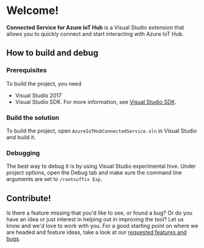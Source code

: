 # Welcome!

**Connected Service for Azure IoT Hub** is a Visual Studio extension that allows you to quickly connect and start interacting with Azure IoT Hub.

## How to build and debug

### Prerequisites

To build the project, you need 

- Visual Studio 2017 
- Visual Studio SDK. For more information, see [Visual Studio SDK](https://msdn.microsoft.com/en-us/library/bb166441.aspx).

### Build the solution

To build the project, open `AzureIoTHubConnectedService.sln` in Visual Studio and build it.

### Debugging

The best way to debug it is by using Visual Studio experimental hive. Under project options, open the Debug tab and make sure the command line arguments are set to `/rootsuffix Exp`.

## Contribute!

Is there a feature missing that you'd like to see, or found a bug? Or do you have an idea or just interest in helping out in improving the tool? Let us know and we'd love to work with you. For a good starting point on where we are headed and feature ideas, take a look at our [requested features and bugs](https://github.com/Azure/azure-iot-connected-service/issues).
